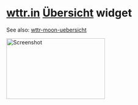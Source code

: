# [wttr.in](//wttr.in) [Übersicht](//tracesof.net/uebersicht/) widget
See also: [wttr-moon-uebersicht](https://github.com/matthias-vogt/wttr-moon-uebersicht)

<img height="160px" width="258px" alt="Screenshot" src="https://raw.githubusercontent.com/matthias-vogt/wttr-uebersicht/master/screenshot.png">
